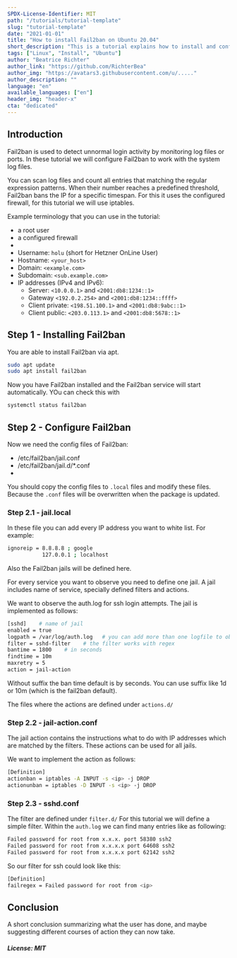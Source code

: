 ```yaml
---
SPDX-License-Identifier: MIT
path: "/tutorials/tutorial-template"
slug: "tutorial-template"
date: "2021-01-01"
title: "How to install Fail2ban on Ubuntu 20.04"
short_description: "This is a tutorial explains how to install and configure Fail2ban on Ubuntu 20.04"
tags: ["Linux", "Install", "Ubuntu"]
author: "Beatrice Richter"
author_link: "https://github.com/RichterBea"
author_img: "https://avatars3.githubusercontent.com/u/....."
author_description: ""
language: "en"
available_languages: ["en"]
header_img: "header-x"
cta: "dedicated"
---
```


## Introduction

Fail2ban is used to detect unnormal login activity by monitoring log files or ports. 
In these tutorial we will configure Fail2ban to work with the system log files.

You can scan log files and count all entries that matching the regular expression patterns.  When their number reaches a predefined threshold, Fail2ban bans the IP for a specific timespan.
For this it uses the configured firewall, for this tutorial we will use iptables.


Example terminology that you can use in the tutorial:
* a root user
* a configured firewall
* 
* Username: `holu` (short for Hetzner OnLine User)
* Hostname: `<your_host>`
* Domain: `<example.com>`
* Subdomain: `<sub.example.com>`
* IP addresses (IPv4 and IPv6):
   * Server: `<10.0.0.1>` and `<2001:db8:1234::1>`
   * Gateway `<192.0.2.254>` and `<2001:db8:1234::ffff>`
   * Client private: `<198.51.100.1>` and `<2001:db8:9abc::1>`
   * Client public: `<203.0.113.1>` and `<2001:db8:5678::1>`

## Step 1 - Installing Fail2ban

You are able to install Fail2ban via apt. 

```bash
sudo apt update
sudo apt install fail2ban
```

Now you have Fail2ban installed and the Fail2ban service will start automatically. YOu can check this with

```bash
systemctl status fail2ban
```

## Step 2 - Configure Fail2ban

Now we need the config files of Fail2ban:
* /etc/fail2ban/jail.conf
* /etc/fail2ban/jail.d/*.conf
* 
You should copy the config files to `.local` files and modify these files. 
Because the `.conf` files will be overwritten when the package is updated. 

### Step 2.1 - jail.local

In these file you can add every IP address you want to white list. For example:

```bash
ignoreip = 8.8.8.8 ; google
           127.0.0.1 ; localhost
```

Also the Fail2ban jails will be defined here. 

For every service you want to observe you need to define one jail. A jail includes name of service, specially defined filters and actions.

We want to observe the auth.log for ssh login attempts. The jail is implemented as follows:  

```bash
[sshd]    # name of jail
enabled = true
logpath = /var/log/auth.log   # you can add more than one logfile to observe
filter = sshd-filter    # the filter works with regex
bantime = 1800    # in seconds
findtime = 10m
maxretry = 5
action = jail-action
```

Without suffix the ban time default is by seconds. You can use suffix like 1d or 10m (which is the fail2ban default). 

The files where the actions are defined under `actions.d/`

### Step 2.2 - jail-action.conf

The jail action contains the instructions what to do with IP addresses which are matched by the filters.
These actions can be used for all jails.

We want to implement the action as follows:

```bash
[Definition]
actionban = iptables -A INPUT -s <ip> -j DROP
actionunban = iptables -D INPUT -s <ip> -j DROP
```


### Step 2.3 - sshd.conf

The filter are defined under `filter.d/`
For this tutorial we will define a simple filter. Within the `auth.log` we can find many entries like as following:

```bash
Failed password for root from x.x.x. port 58380 ssh2
Failed password for root from x.x.x.x port 64608 ssh2
Failed password for root from x.x.x.x port 62142 ssh2
```

So our filter for ssh could look like this: 

```bash
[Definition]
failregex = Failed password for root from <ip> 
```




## Conclusion

A short conclusion summarizing what the user has done, and maybe suggesting different courses of action they can now take.

##### License: MIT

<!--

Contributor's Certificate of Origin

By making a contribution to this project, I certify that:

(a) The contribution was created in whole or in part by me and I have
    the right to submit it under the license indicated in the file; or

(b) The contribution is based upon previous work that, to the best of my
    knowledge, is covered under an appropriate license and I have the
    right under that license to submit that work with modifications,
    whether created in whole or in part by me, under the same license
    (unless I am permitted to submit under a different license), as
    indicated in the file; or

(c) The contribution was provided directly to me by some other person
    who certified (a), (b) or (c) and I have not modified it.

(d) I understand and agree that this project and the contribution are
    public and that a record of the contribution (including all personal
    information I submit with it, including my sign-off) is maintained
    indefinitely and may be redistributed consistent with this project
    or the license(s) involved.

Signed-off-by: [submitter's name and email address here]

-->
